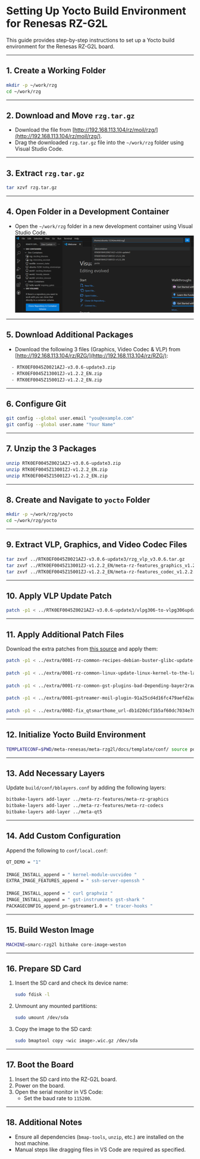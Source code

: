 
# **Setting Up Yocto Build Environment for Renesas RZ-G2L**

This guide provides step-by-step instructions to set up a Yocto build environment for the Renesas RZ-G2L board.

---

## **1. Create a Working Folder**
```bash
mkdir -p ~/work/rzg
cd ~/work/rzg
```

---

## **2. Download and Move `rzg.tar.gz`**
- Download the file from [http://192.168.113.104/rz/moil/rzg/](http://192.168.113.104/rz/moil/rzg/).
- Drag the downloaded `rzg.tar.gz` file into the `~/work/rzg` folder using Visual Studio Code.

---

## **3. Extract `rzg.tar.gz`**
```bash
tar xzvf rzg.tar.gz
```

---

## **4. Open Folder in a Development Container**
- Open the `~/work/rzg` folder in a new development container using Visual Studio Code.![New Dev Container](./images/open_dev.png)

---

## **5. Download Additional Packages**
- Download the following 3 files (Graphics, Video Codec & VLP) from [http://192.168.113.104/rz/RZG/](http://192.168.113.104/rz/RZG/):
``` bash
  - RTK0EF0045Z0021AZJ-v3.0.6-update3.zip
  - RTK0EF0045Z13001ZJ-v1.2.2_EN.zip
  - RTK0EF0045Z15001ZJ-v1.2.2_EN.zip
```
---

## **6. Configure Git**
```bash
git config --global user.email "you@example.com"
git config --global user.name "Your Name"
```

---

## **7. Unzip the 3 Packages**
```bash
unzip RTK0EF0045Z0021AZJ-v3.0.6-update3.zip
unzip RTK0EF0045Z13001ZJ-v1.2.2_EN.zip
unzip RTK0EF0045Z15001ZJ-v1.2.2_EN.zip
```

---

## **8. Create and Navigate to `yocto` Folder**
```bash
mkdir -p ~/work/rzg/yocto
cd ~/work/rzg/yocto
```

---

## **9. Extract VLP, Graphics, and Video Codec Files**
```bash
tar zxvf ../RTK0EF0045Z0021AZJ-v3.0.6-update3/rzg_vlp_v3.0.6.tar.gz
tar zxvf ../RTK0EF0045Z13001ZJ-v1.2.2_EN/meta-rz-features_graphics_v1.2.2.tar.gz
tar zxvf ../RTK0EF0045Z15001ZJ-v1.2.2_EN/meta-rz-features_codec_v1.2.2.tar.gz
```

---

## **10. Apply VLP Update Patch**
```bash
patch -p1 < ../RTK0EF0045Z0021AZJ-v3.0.6-update3/vlpg306-to-vlpg306update3.patch
```

---

## **11. Apply Additional Patch Files**
Download the extra patches from [this source](https://m11158002.github.io/moil-renesas/docs/note/renesas/rzg) and apply them:
```bash
patch -p1 < ../extra/0001-rz-common-recipes-debian-buster-glibc-update-to-v2.2.patch

patch -p1 < ../extra/0001-rz-common-linux-update-linux-kernel-to-the-latest-re.patch

patch -p1 < ../extra/0001-rz-common-gst-plugins-bad-Depending-bayer2raw-if-lay.patch

patch -p1 < ../extra/0001-gstreamer-moil-plugin-91a25cd4d16fc479aefd2aa853466770.patch

patch -p1 < ../extra/0002-fix_qtsmarthome_url-db1d20dcf1b5af60dc7034e78271ddc2.patch
```

---

## **12. Initialize Yocto Build Environment**
```bash
TEMPLATECONF=$PWD/meta-renesas/meta-rzg2l/docs/template/conf/ source poky/oe-init-build-env build
```

---

## **13. Add Necessary Layers**
Update `build/conf/bblayers.conf` by adding the following layers:
```bash
bitbake-layers add-layer ../meta-rz-features/meta-rz-graphics
bitbake-layers add-layer ../meta-rz-features/meta-rz-codecs
bitbake-layers add-layer ../meta-qt5
```

---

## **14. Add Custom Configuration**
Append the following to `conf/local.conf`:
```bash
QT_DEMO = "1"

IMAGE_INSTALL_append = " kernel-module-uvcvideo "
EXTRA_IMAGE_FEATURES_append = " ssh-server-openssh "

IMAGE_INSTALL_append = " curl graphviz "
IMAGE_INSTALL_append = " gst-instruments gst-shark "
PACKAGECONFIG_append_pn-gstreamer1.0 = " tracer-hooks "
```

---

## **15. Build Weston Image**
```bash
MACHINE=smarc-rzg2l bitbake core-image-weston
```

---

## **16. Prepare SD Card**
1. Insert the SD card and check its device name:
   ```bash
   sudo fdisk -l
   ```
2. Unmount any mounted partitions:
   ```bash
   sudo umount /dev/sda
   ```
3. Copy the image to the SD card:
   ```bash
   sudo bmaptool copy <wic image>.wic.gz /dev/sda
   ```

---

## **17. Boot the Board**
1. Insert the SD card into the RZ-G2L board.
2. Power on the board.
3. Open the serial monitor in VS Code:
   - Set the baud rate to `115200`.

---

## **18. Additional Notes**
- Ensure all dependencies (`bmap-tools`, `unzip`, etc.) are installed on the host machine.
- Manual steps like dragging files in VS Code are required as specified.
```

